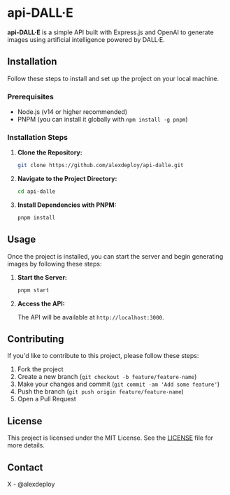 # api-DALL·E

**api-DALL·E** is a simple API built with Express.js and OpenAI to generate images using artificial intelligence powered by DALL·E.

## Installation

Follow these steps to install and set up the project on your local machine.

### Prerequisites

- Node.js (v14 or higher recommended)
- PNPM (you can install it globally with `npm install -g pnpm`)

### Installation Steps

1. **Clone the Repository:**

    ```bash
    git clone https://github.com/alexdeploy/api-dalle.git
    ```

2. **Navigate to the Project Directory:**

    ```bash
    cd api-dalle
    ```

3. **Install Dependencies with PNPM:**

    ```bash
    pnpm install
    ```

## Usage

Once the project is installed, you can start the server and begin generating images by following these steps:

1. **Start the Server:**

    ```bash
    pnpm start
    ```

2. **Access the API:**

    The API will be available at `http://localhost:3000`.

## Contributing

If you'd like to contribute to this project, please follow these steps:

1. Fork the project
2. Create a new branch (`git checkout -b feature/feature-name`)
3. Make your changes and commit (`git commit -am 'Add some feature'`)
4. Push the branch (`git push origin feature/feature-name`)
5. Open a Pull Request

## License

This project is licensed under the MIT License. See the [LICENSE](LICENSE) file for more details.

## Contact

X - @alexdeploy